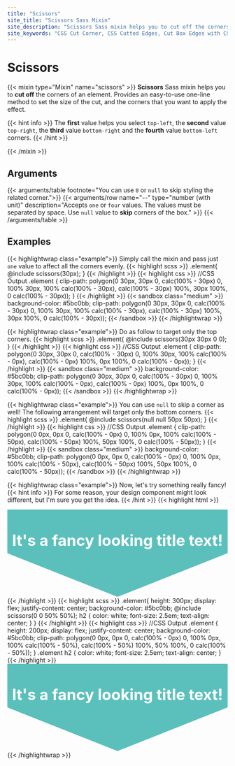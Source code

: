```yaml
---
title: "Scissors"
site_title: "Scissors Sass Mixin"
site_description: "Scissors Sass mixin helps you to cut off the corners of an element. Provides an easy-to-use one-line method to set the size of the cut, and the corners that you want to apply the effect."
site_keywords: "CSS Cut Corner, CSS Cutted Edges, Cut Box Edges with CSS, Cut Corners Using CSS, Cut Corners Using Sass, Cut Corners Using SCSS, CSS Border Cut, CSS Cutted Edge, Cutout Corners with CSS, Cutout Corners with Sass, Cutout Corners with SCSS, CSS Cutting-Edge"
---
```


# Scissors

{{< mixin type="Mixin" name="scissors" >}}
**Scissors** Sass mixin helps you to **cut off** the corners of an element. Provides an easy-to-use one-line method to set the size of the cut, and the corners that you want to apply the effect.

{{< hint info >}}
The **first** value helps you select `top-left`, the **second** value `top-right`, the **third** value `bottom-right` and the **fourth** value `bottom-left` corners.
{{< /hint >}}

{{< /mixin >}}

## Arguments

{{< arguments/table footnote="You can use `0` or `null` to skip styling the related corner.">}}
  {{< arguments/row name="--" type="number (with unit)" description="Accepts `one` or `four` values. The values must be separated by space. Use `null` value to **skip** corners of the box." >}}
{{< /arguments/table >}}

## Examples

{{< highlightwrap class="example">}}
Simply call the mixin and pass just `one` value to affect all the corners evenly.
{{< highlight scss >}}
.element{
  @include scissors(30px);
}
{{< /highlight >}}
{{< highlight css >}}
//CSS Output
.element {
  clip-path: polygon(0 30px, 30px 0, calc(100% - 30px) 0, 100% 30px, 100% calc(100% - 30px), calc(100% - 30px) 100%, 30px 100%, 0 calc(100% - 30px));
}
{{< /highlight >}}
{{< sandbox class="medium" >}}
background-color: #5bc0bb;
clip-path: polygon(0 30px, 30px 0, calc(100% - 30px) 0, 100% 30px, 100% calc(100% - 30px), calc(100% - 30px) 100%, 30px 100%, 0 calc(100% - 30px));
{{< /sandbox >}}
{{< /highlightwrap >}}

{{< highlightwrap class="example">}}
Do as follow to target only the top corners.
{{< highlight scss >}}
.element{
  @include scissors(30px 30px 0 0);
}
{{< /highlight >}}
{{< highlight css >}}
//CSS Output
.element {
  clip-path: polygon(0 30px, 30px 0, calc(100% - 30px) 0, 100% 30px, 100% calc(100% - 0px), calc(100% - 0px) 100%, 0px 100%, 0 calc(100% - 0px));
}
{{< /highlight >}}
{{< sandbox class="medium" >}}
background-color: #5bc0bb;
clip-path: polygon(0 30px, 30px 0, calc(100% - 30px) 0, 100% 30px, 100% calc(100% - 0px), calc(100% - 0px) 100%, 0px 100%, 0 calc(100% - 0px));
{{< /sandbox >}}
{{< /highlightwrap >}}

{{< highlightwrap class="example">}}
You can use `null` to skip a corner as well! The following arrangement will target only the bottom corners.
{{< highlight scss >}}
.element{
  @include scissors(null null 50px 50px);
}
{{< /highlight >}}
{{< highlight css >}}
//CSS Output
.element {
  clip-path: polygon(0 0px, 0px 0, calc(100% - 0px) 0, 100% 0px, 100% calc(100% - 50px), calc(100% - 50px) 100%, 50px 100%, 0 calc(100% - 50px));
}
{{< /highlight >}}
{{< sandbox class="medium" >}}
background-color: #5bc0bb;
clip-path: polygon(0 0px, 0px 0, calc(100% - 0px) 0, 100% 0px, 100% calc(100% - 50px), calc(100% - 50px) 100%, 50px 100%, 0 calc(100% - 50px));
{{< /sandbox >}}
{{< /highlightwrap >}}

{{< highlightwrap class="example">}}
Now, let's try something really fancy!
{{< hint info >}}
For some reason, your design component might look different, but I'm sure you get the idea.
{{< /hint >}}
{{< highlight html >}}
<div class="element">
  <h2>It's a fancy looking title text!</h2>
</div>
{{< /highlight >}}
{{< highlight scss >}}
.element{
  height: 300px;
  display: flex;
  justify-content: center;
  background-color: #5bc0bb;
  @include scissors(0 0 50% 50%);
  h2 {
    color: white;
    font-size: 2.5em; 
    text-align: center;
  }
}
{{< /highlight >}}
{{< highlight css >}}
//CSS Output
.element {
  height: 200px;
  display: flex;
  justify-content: center;
  background-color: #5bc0bb;
  clip-path: polygon(0 0px, 0px 0, calc(100% - 0px) 0, 100% 0px, 100% calc(100% - 50%), calc(100% - 50%) 100%, 50% 100%, 0 calc(100% - 50%));
}
.element h2 {
  color: white;
  font-size: 2.5em;
  text-align: center;
}
{{< /highlight >}}
<div class="element">
  <h2>It's a fancy looking title text!</h2>
</div>
<style>
.element {
  height: 200px;
  display: flex;
  justify-content: center;
  background-color: #5bc0bb;
  clip-path: polygon(0 0px, 0px 0, calc(100% - 0px) 0, 100% 0px, 100% calc(100% - 50%), calc(100% - 50%) 100%, 50% 100%, 0 calc(100% - 50%));
}
.element h2 {
  color: white;
  font-size: 2.5em;
  text-align: center;
}
</style>
{{< /highlightwrap >}}
